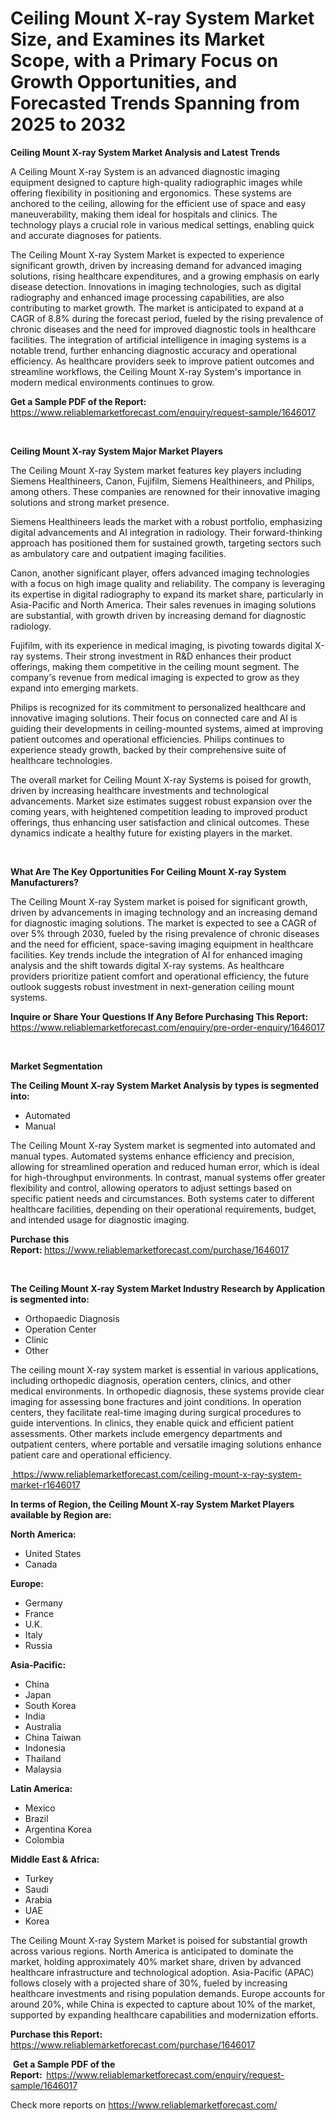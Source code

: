 <p><h1>Ceiling Mount X-ray System Market Size, and Examines its Market Scope, with a Primary Focus on Growth Opportunities, and Forecasted Trends Spanning from 2025 to 2032</h1></p><p><strong>Ceiling Mount X-ray System Market Analysis and Latest Trends</strong></p>
<p><p>A Ceiling Mount X-ray System is an advanced diagnostic imaging equipment designed to capture high-quality radiographic images while offering flexibility in positioning and ergonomics. These systems are anchored to the ceiling, allowing for the efficient use of space and easy maneuverability, making them ideal for hospitals and clinics. The technology plays a crucial role in various medical settings, enabling quick and accurate diagnoses for patients.</p><p>The Ceiling Mount X-ray System Market is expected to experience significant growth, driven by increasing demand for advanced imaging solutions, rising healthcare expenditures, and a growing emphasis on early disease detection. Innovations in imaging technologies, such as digital radiography and enhanced image processing capabilities, are also contributing to market growth. The market is anticipated to expand at a CAGR of 8.8% during the forecast period, fueled by the rising prevalence of chronic diseases and the need for improved diagnostic tools in healthcare facilities. The integration of artificial intelligence in imaging systems is a notable trend, further enhancing diagnostic accuracy and operational efficiency. As healthcare providers seek to improve patient outcomes and streamline workflows, the Ceiling Mount X-ray System's importance in modern medical environments continues to grow.</p></p>
<p><strong>Get a Sample PDF of the Report:&nbsp;</strong> <a href="https://www.reliablemarketforecast.com/enquiry/request-sample/1646017?utm_campaign=3096&utm_medium=2&utm_source=Github&utm_content=ia&utm_term=29032025&utm_id=ceiling-mount-x-ray-system">https://www.reliablemarketforecast.com/enquiry/request-sample/1646017</a></p>
<p>&nbsp;</p>
<p><strong>Ceiling Mount X-ray System Major Market Players</strong></p>
<p><p>The Ceiling Mount X-ray System market features key players including Siemens Healthineers, Canon, Fujifilm, Siemens Healthineers, and Philips, among others. These companies are renowned for their innovative imaging solutions and strong market presence.</p><p>Siemens Healthineers leads the market with a robust portfolio, emphasizing digital advancements and AI integration in radiology. Their forward-thinking approach has positioned them for sustained growth, targeting sectors such as ambulatory care and outpatient imaging facilities.</p><p>Canon, another significant player, offers advanced imaging technologies with a focus on high image quality and reliability. The company is leveraging its expertise in digital radiography to expand its market share, particularly in Asia-Pacific and North America. Their sales revenues in imaging solutions are substantial, with growth driven by increasing demand for diagnostic radiology.</p><p>Fujifilm, with its experience in medical imaging, is pivoting towards digital X-ray systems. Their strong investment in R&D enhances their product offerings, making them competitive in the ceiling mount segment. The company's revenue from medical imaging is expected to grow as they expand into emerging markets.</p><p>Philips is recognized for its commitment to personalized healthcare and innovative imaging solutions. Their focus on connected care and AI is guiding their developments in ceiling-mounted systems, aimed at improving patient outcomes and operational efficiencies. Philips continues to experience steady growth, backed by their comprehensive suite of healthcare technologies.</p><p>The overall market for Ceiling Mount X-ray Systems is poised for growth, driven by increasing healthcare investments and technological advancements. Market size estimates suggest robust expansion over the coming years, with heightened competition leading to improved product offerings, thus enhancing user satisfaction and clinical outcomes. These dynamics indicate a healthy future for existing players in the market.</p></p>
<p>&nbsp;</p>
<p><strong>What Are The Key Opportunities For Ceiling Mount X-ray System Manufacturers?</strong></p>
<p><p>The Ceiling Mount X-ray System market is poised for significant growth, driven by advancements in imaging technology and an increasing demand for diagnostic imaging solutions. The market is expected to see a CAGR of over 5% through 2030, fueled by the rising prevalence of chronic diseases and the need for efficient, space-saving imaging equipment in healthcare facilities. Key trends include the integration of AI for enhanced imaging analysis and the shift towards digital X-ray systems. As healthcare providers prioritize patient comfort and operational efficiency, the future outlook suggests robust investment in next-generation ceiling mount systems.</p></p>
<p><strong>Inquire or Share Your Questions If Any Before Purchasing This Report:</strong> <a href="https://www.reliablemarketforecast.com/enquiry/pre-order-enquiry/1646017?utm_campaign=3096&utm_medium=2&utm_source=Github&utm_content=ia&utm_term=29032025&utm_id=ceiling-mount-x-ray-system">https://www.reliablemarketforecast.com/enquiry/pre-order-enquiry/1646017</a></p>
<p>&nbsp;</p>
<p><strong>Market Segmentation</strong></p>
<p><strong>The Ceiling Mount X-ray System Market Analysis by types is segmented into:</strong></p>
<p><ul><li>Automated</li><li>Manual</li></ul></p>
<p><p>The Ceiling Mount X-ray System market is segmented into automated and manual types. Automated systems enhance efficiency and precision, allowing for streamlined operation and reduced human error, which is ideal for high-throughput environments. In contrast, manual systems offer greater flexibility and control, allowing operators to adjust settings based on specific patient needs and circumstances. Both systems cater to different healthcare facilities, depending on their operational requirements, budget, and intended usage for diagnostic imaging.</p></p>
<p><strong>Purchase this Report:&nbsp;</strong><a href="https://www.reliablemarketforecast.com/purchase/1646017?utm_campaign=3096&utm_medium=2&utm_source=Github&utm_content=ia&utm_term=29032025&utm_id=ceiling-mount-x-ray-system">https://www.reliablemarketforecast.com/purchase/1646017</a></p>
<p>&nbsp;</p>
<p><strong>The Ceiling Mount X-ray System Market Industry Research by Application is segmented into:</strong></p>
<p><ul><li>Orthopaedic Diagnosis</li><li>Operation Center</li><li>Clinic</li><li>Other</li></ul></p>
<p><p>The ceiling mount X-ray system market is essential in various applications, including orthopedic diagnosis, operation centers, clinics, and other medical environments. In orthopedic diagnosis, these systems provide clear imaging for assessing bone fractures and joint conditions. In operation centers, they facilitate real-time imaging during surgical procedures to guide interventions. In clinics, they enable quick and efficient patient assessments. Other markets include emergency departments and outpatient centers, where portable and versatile imaging solutions enhance patient care and operational efficiency.</p></p>
<p><a href="https://www.reliablemarketforecast.com/ceiling-mount-x-ray-system-market-r1646017?utm_campaign=3096&utm_medium=2&utm_source=Github&utm_content=ia&utm_term=29032025&utm_id=ceiling-mount-x-ray-system">&nbsp;https://www.reliablemarketforecast.com/ceiling-mount-x-ray-system-market-r1646017</a></p>
<p><strong>In terms of Region, the Ceiling Mount X-ray System Market Players available by Region are:</strong></p>
<p>
    <p> <strong> North America: </strong>
        <ul>
            <li>United States</li>
            <li>Canada</li>
        </ul>
        </p> 
    <p> <strong> Europe: </strong>
        <ul>
            <li>Germany</li>
            <li>France</li>
            <li>U.K.</li>
            <li>Italy</li>
            <li>Russia</li>
        </ul>
        </p> 
    <p> <strong> Asia-Pacific: </strong>
        <ul>
            <li>China</li>
            <li>Japan</li>
            <li>South Korea</li>
            <li>India</li>
            <li>Australia</li>
            <li>China Taiwan</li>
            <li>Indonesia</li>
            <li>Thailand</li>
            <li>Malaysia</li>
        </ul>
        </p> 
    <p> <strong> Latin America: </strong>
        <ul>
            <li>Mexico</li>
            <li>Brazil</li>
            <li>Argentina Korea</li>
            <li>Colombia</li>
        </ul>
        </p> 
    <p> <strong> Middle East & Africa: </strong>
        <ul>
            <li>Turkey</li>
            <li>Saudi</li>
            <li>Arabia</li>
            <li>UAE</li>
            <li>Korea</li>
        </ul>
    </p>
    </p>
<p><p>The Ceiling Mount X-ray System Market is poised for substantial growth across various regions. North America is anticipated to dominate the market, holding approximately 40% market share, driven by advanced healthcare infrastructure and technological adoption. Asia-Pacific (APAC) follows closely with a projected share of 30%, fueled by increasing healthcare investments and rising population demands. Europe accounts for around 20%, while China is expected to capture about 10% of the market, supported by expanding healthcare capabilities and modernization efforts.</p></p>
<p><strong>Purchase this Report: </strong><a href="https://www.reliablemarketforecast.com/purchase/1646017?utm_campaign=3096&utm_medium=2&utm_source=Github&utm_content=ia&utm_term=29032025&utm_id=ceiling-mount-x-ray-system">https://www.reliablemarketforecast.com/purchase/1646017</a></p>
<p>&nbsp;<strong>Get a Sample PDF of the Report:&nbsp;&nbsp;</strong><a href="https://www.reliablemarketforecast.com/enquiry/request-sample/1646017?utm_campaign=3096&utm_medium=2&utm_source=Github&utm_content=ia&utm_term=29032025&utm_id=ceiling-mount-x-ray-system">https://www.reliablemarketforecast.com/enquiry/request-sample/1646017</a></p>
<p><strong></strong></p>
<p>Check more reports on <a href="https://www.reliablemarketforecast.com/?utm_campaign=3096&utm_medium=2&utm_source=Github&utm_content=ia&utm_term=29032025&utm_id=ceiling-mount-x-ray-system">https://www.reliablemarketforecast.com/</a></p>